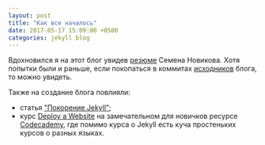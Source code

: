 ```yaml
---
layout: post
title: "Как все началось"
date: 2017-05-17 15:09:00 +0500
categories: jekyll blog
---
```


Вдохновился я на этот блог увидев [резюме](http://sdfgh153.ru/cv/) Семена Новикова. Хотя попытки были и раньше, если покопаться в коммитах [исходников](https://github.com/demshin/demsh.in) блога, то можно увидеть.

Также на создание блога повлияли:

- статья ["Покорение Jekyll"](http://www.unix-lab.org/posts/jekyll/);
- курс [Deploy a Website](https://www.codecademy.com/learn/deploy-a-website) на замечательном для новичков ресурсе [Codecademy](https://www.codecademy.com), где помимо курса о Jekyll есть куча простеньких курсов о разных языках.
